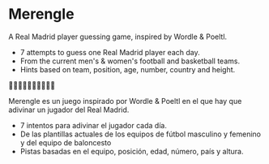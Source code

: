 # Merengle
A Real Madrid player guessing game, inspired by Wordle & Poeltl.

- 7 attempts to guess one Real Madrid player each day.
- From the current men's & women's football and basketball teams.
- Hints based on team, position, age, number, country and height.

🤍🤍🤍🤍🤍🤍🤍🤍🤍🤍

Merengle es un juego inspirado por Wordle & Poeltl en el que hay que adivinar un jugador del Real Madrid.

- 7 intentos para adivinar el jugador cada día.
- De las plantillas actuales de los equipos de fútbol masculino y femenino y del equipo de baloncesto
- Pistas basadas en el equipo, posición, edad, número, país y altura.

